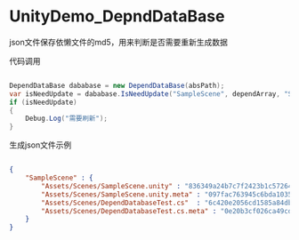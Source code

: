 # UnityDemo_DepndDataBase

json文件保存依懒文件的md5，用来判断是否需要重新生成数据

代码调用

```cs

DependDataBase dababase = new DependDataBase(absPath);
var isNeedUpdate = dababase.IsNeedUpdate("SampleScene", dependArray, "SampleScene");
if (isNeedUpdate)
{
    Debug.Log("需要刷新");
}

```

生成json文件示例

```json

{
    "SampleScene" : {
        "Assets/Scenes/SampleScene.unity" : "836349a24b7c7f2423b1c57264f1be8c",
        "Assets/Scenes/SampleScene.unity.meta" : "097fac763945c6bda1035d2a0a22dc50",
        "Assets/Scenes/DependDatabaseTest.cs"  : "6c420e2056cd1585a84dbce2112f56eb",
        "Assets/Scenes/DependDatabaseTest.cs.meta" : "0e20b3cf026ca49cdde33c53daffaac1"
    }
}

```
